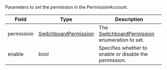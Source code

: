Parameters to set the permission in the PermissionAccount.

| Field      | Type                                                             | Description                                                                              |
| ---------- | ---------------------------------------------------------------- | ---------------------------------------------------------------------------------------- |
| permission | [SwitchboardPermission](/solana/idl/types/switchboardpermission) | The [SwitchboardPermission](/solana/idl/types/switchboardpermission) enumeration to set. |
| enable     | bool                                                             | Specifies whether to enable or disable the permission.                                   |
